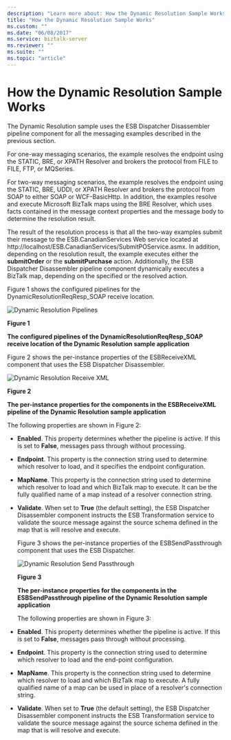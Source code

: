 ```yaml
---
description: "Learn more about: How the Dynamic Resolution Sample Works"
title: "How the Dynamic Resolution Sample Works"
ms.custom: ""
ms.date: "06/08/2017"
ms.service: biztalk-server
ms.reviewer: ""
ms.suite: ""
ms.topic: "article"
---
```

# How the Dynamic Resolution Sample Works
The Dynamic Resolution sample uses the ESB Dispatcher Disassembler pipeline component for all the messaging examples described in the previous section.  

 For one-way messaging scenarios, the example resolves the endpoint using the STATIC, BRE, or XPATH Resolver and brokers the protocol from FILE to FILE, FTP, or MQSeries.  

 For two-way messaging scenarios, the example resolves the endpoint using the STATIC, BRE, UDDI, or XPATH Resolver and brokers the protocol from SOAP to either SOAP or WCF-BasicHttp. In addition, the examples resolve and execute Microsoft BizTalk maps using the BRE Resolver, which uses facts contained in the message context properties and the message body to determine the resolution result.  

 The result of the resolution process is that all the two-way examples submit their message to the ESB.CanadianServices Web service located at http://localhost/ESB.CanadianServices/SubmitPOService.asmx. In addition, depending on the resolution result, the example executes either the **submitOrder** or the **submitPurchase** action. Additionally, the ESB Dispatcher Disassembler pipeline component dynamically executes a BizTalk map, depending on the specified or the resolved action.  

 Figure 1 shows the configured pipelines for the DynamicResolutionReqResp_SOAP receive location.  

 ![Dynamic Resolution Pipelines](../esb-toolkit/media/ch6-dynamicresolutionpipelines.gif "Ch6-DynamicResolutionPipelines")  

 **Figure 1**  

 **The configured pipelines of the DynamicResolutionReqResp_SOAP receive location of the Dynamic Resolution sample application**  

 Figure 2 shows the per-instance properties of the ESBReceiveXML component that uses the ESB Dispatcher Disassembler.  

 ![Dynamic Resolution Receive XML](../esb-toolkit/media/ch6-dynamicresolutionreceivexml.gif "Ch6-DynamicResolutionReceiveXML")  

 **Figure 2**  

 **The per-instance properties for the components in the ESBReceiveXML pipeline of the Dynamic Resolution sample application**  

 The following properties are shown in Figure 2:  

- **Enabled**. This property determines whether the pipeline is active. If this is set to **False**, messages pass through without processing.  

- **Endpoint**. This property is the connection string used to determine which resolver to load, and it specifies the endpoint configuration.  

- **MapName**. This property is the connection string used to determine which resolver to load and which BizTalk map to execute. It can be the fully qualified name of a map instead of a resolver connection string.  

- **Validate**. When set to **True** (the default setting), the ESB Dispatcher Disassembler component instructs the ESB Transformation service to validate the source message against the source schema defined in the map that is will resolve and execute.  

  Figure 3 shows the per-instance properties of the ESBSendPassthrough component that uses the ESB Dispatcher.  

  ![Dynamic Resolution Send Passthrough](../esb-toolkit/media/ch6-dynamicresolutionsendpassthrough.gif "Ch6-DynamicResolutionSendPassthrough")  

  **Figure 3**  

  **The per-instance properties for the components in the ESBSendPassthrough pipeline of the Dynamic Resolution sample application**  

  The following properties are shown in Figure 3:  

- **Enabled**. This property determines whether the pipeline is active. If this is set to **False**, messages pass through without processing.  

- **Endpoint**. This property is the connection string used to determine which resolver to load and the end-point configuration.  

- **MapName**. This property is the connection string used to determine which resolver to load and which BizTalk map to execute. A fully qualified name of a map can be used in place of a resolver's connection string.  

- **Validate**. When set to **True** (the default setting), the ESB Dispatcher Disassembler component instructs the ESB Transformation service to validate the source message against the source schema defined in the map that is will resolve and execute.
